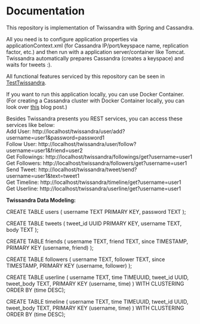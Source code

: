 # Documentation

This repository is implementation of Twissandra with Spring and Cassandra.

All you need is to configure application properties via applicationContext.xml (for Cassandra IP/port/keyspace name, replication factor, etc.) and then run with a application server/container like Tomcat. Twissandra automatically prepares Cassandra (creates a keyspace) and waits for tweets :).

All functional features serviced by this repository can be seen in <a href="https://github.com/cilesizemre/twissandra/blob/master/src/test/java/com/cilesizemre/twissandra/TestTwissandra.java" target="_blank">TestTwissandra</a>.

If you want to run this application locally, you can use Docker Container. (For creating a Cassandra cluster with Docker Container locally, you can look over <a href="https://emrecilesiz.wordpress.com/2015/12/29/docker-ile-cassandra-cluster-kurulumu/" target="_blank">this</a> blog post.)

Besides Twissandra presents you REST services, you can access these services like below:<br/>
Add User: http://localhost/twissandra/user/add?username=user1&password=password1 <br/>
Follow User: http://localhost/twissandra/user/follow?username=user1&friend=user2 <br/>
Get Followings: http://localhost/twissandra/followings/get?username=user1 <br/>
Get Followers: http://localhost/twissandra/followers/get?username=user1 <br/>
Send Tweet: http://localhost/twissandra/tweet/send?username=user1&text=tweet1 <br/>
Get Timeline: http://localhost/twissandra/timeline/get?username=user1 <br/>
Get Userline: http://localhost/twissandra/userline/get?username=user1 <br/>

<b>Twissandra Data Modeling:</b>

CREATE TABLE users
  ( 
     username TEXT PRIMARY KEY, 
     password TEXT 
  ); 

CREATE TABLE tweets 
  ( 
     tweet_id UUID PRIMARY KEY, 
     username TEXT, 
     body     TEXT 
  ); 

CREATE TABLE friends
  ( 
     username TEXT, 
     friend   TEXT, 
     since    TIMESTAMP, 
     PRIMARY KEY (username, friend) 
  ); 

CREATE TABLE followers 
  ( 
     username TEXT, 
     follower TEXT, 
     since    TIMESTAMP, 
     PRIMARY KEY (username, follower) 
  ); 

CREATE TABLE userline 
  ( 
     username   TEXT, 
     time       TIMEUUID, 
     tweet_id   UUID, 
     tweet_body TEXT, 
     PRIMARY KEY (username, time) 
  ) WITH CLUSTERING ORDER BY (time DESC);

CREATE TABLE timeline
  ( 
     username   TEXT, 
     time       TIMEUUID, 
     tweet_id   UUID, 
     tweet_body TEXT, 
     PRIMARY KEY (username, time) 
  ) WITH CLUSTERING ORDER BY (time DESC);
